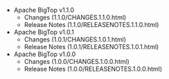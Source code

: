 
<!---
# Licensed to the Apache Software Foundation (ASF) under one
# or more contributor license agreements.  See the NOTICE file
# distributed with this work for additional information
# regarding copyright ownership.  The ASF licenses this file
# to you under the Apache License, Version 2.0 (the
# "License"); you may not use this file except in compliance
# with the License.  You may obtain a copy of the License at
#
#     http://www.apache.org/licenses/LICENSE-2.0
#
# Unless required by applicable law or agreed to in writing, software
# distributed under the License is distributed on an "AS IS" BASIS,
# WITHOUT WARRANTIES OR CONDITIONS OF ANY KIND, either express or implied.
# See the License for the specific language governing permissions and
# limitations under the License.
-->
* Apache BigTop v1.1.0
    * Changes (1.1.0/CHANGES.1.1.0.html)
    * Release Notes (1.1.0/RELEASENOTES.1.1.0.html)
* Apache BigTop v1.0.1
    * Changes (1.0.1/CHANGES.1.0.1.html)
    * Release Notes (1.0.1/RELEASENOTES.1.0.1.html)
* Apache BigTop v1.0.0
    * Changes (1.0.0/CHANGES.1.0.0.html)
    * Release Notes (1.0.0/RELEASENOTES.1.0.0.html)
